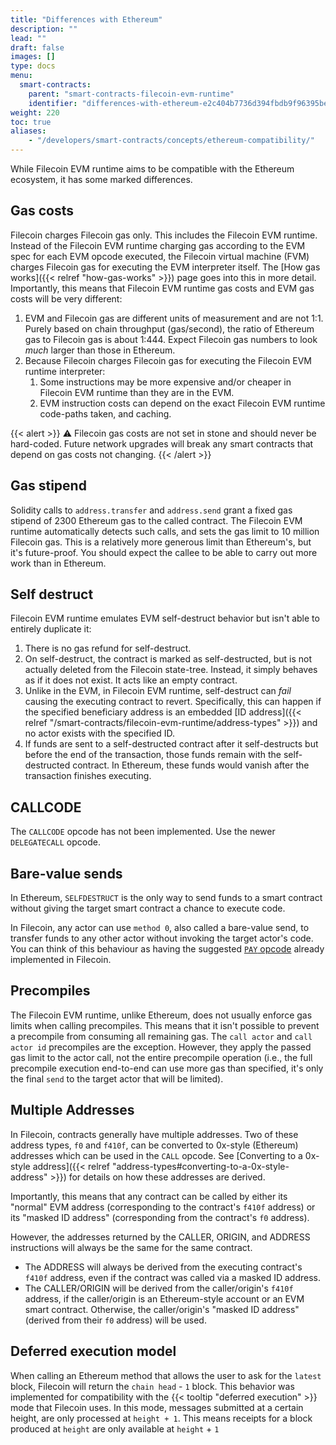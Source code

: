 ```yaml
---
title: "Differences with Ethereum"
description: ""
lead: ""
draft: false
images: []
type: docs
menu:
  smart-contracts:
    parent: "smart-contracts-filecoin-evm-runtime"
    identifier: "differences-with-ethereum-e2c404b7736d394fbdb9f96395bedbb3"
weight: 220
toc: true
aliases:
    - "/developers/smart-contracts/concepts/ethereum-compatibility/"
---
```


While Filecoin EVM runtime aims to be compatible with the Ethereum ecosystem, it has some marked differences.

## Gas costs

Filecoin charges Filecoin gas only. This includes the Filecoin EVM runtime. Instead of the Filecoin EVM runtime charging gas according to the EVM spec for each EVM opcode executed, the Filecoin virtual machine (FVM) charges Filecoin gas for executing the EVM interpreter itself. The [How gas works]({{< relref "how-gas-works" >}}) page goes into this in more detail. Importantly, this means that Filecoin EVM runtime gas costs and EVM gas costs will be very different:

1. EVM and Filecoin gas are different units of measurement and are not 1:1. Purely based on chain throughput (gas/second), the ratio of Ethereum gas to Filecoin gas is about 1:444. Expect Filecoin gas numbers to look _much_ larger than those in Ethereum.
1. Because Filecoin charges Filecoin gas for executing the Filecoin EVM runtime interpreter:
    1. Some instructions may be more expensive and/or cheaper in Filecoin EVM runtime than they are in the EVM.
    1. EVM instruction costs can depend on the exact Filecoin EVM runtime code-paths taken, and caching.

{{< alert >}}
⚠️ Filecoin gas costs are not set in stone and should never be hard-coded. Future network upgrades will break any smart contracts that depend on gas costs not changing.
{{< /alert >}}

## Gas stipend

Solidity calls to `address.transfer` and `address.send` grant a fixed gas stipend of 2300 Ethereum gas to the called contract. The Filecoin EVM runtime automatically detects such calls, and sets the gas limit to 10 million Filecoin gas. This is a relatively more generous limit than Ethereum's, but it's future-proof. You should expect the callee to be able to carry out more work than in Ethereum.

## Self destruct

Filecoin EVM runtime emulates EVM self-destruct behavior but isn't able to entirely duplicate it:

1. There is no gas refund for self-destruct.
2. On self-destruct, the contract is marked as self-destructed, but is not actually deleted from the Filecoin state-tree. Instead, it simply behaves as if it does not exist. It acts like an empty contract.
3. Unlike in the EVM, in Filecoin EVM runtime, self-destruct can _fail_ causing the executing contract to revert. Specifically, this can happen if the specified beneficiary address is an embedded [ID address]({{< relref "/smart-contracts/filecoin-evm-runtime/address-types" >}}) and no actor exists with the specified ID.
4. If funds are sent to a self-destructed contract after it self-destructs but before the end of the transaction, those funds remain with the self-destructed contract. In Ethereum, these funds would vanish after the transaction finishes executing.

## CALLCODE

The `CALLCODE` opcode has not been implemented. Use the newer `DELEGATECALL` opcode.

## Bare-value sends

In Ethereum, `SELFDESTRUCT` is the only way to send funds to a smart contract without giving the target smart contract a chance to execute code.

In Filecoin, any actor can use `method 0`, also called a bare-value send, to transfer funds to any other actor without invoking the target actor's code. You can think of this behaviour as having the suggested [`PAY` opcode](https://eips.ethereum.org/EIPS/eip-5920) already implemented in Filecoin.

## Precompiles

The Filecoin EVM runtime, unlike Ethereum, does not usually enforce gas limits when calling precompiles. This means that it isn't possible to prevent a precompile from consuming all remaining gas. The `call actor` and `call actor id` precompiles are the exception. However, they apply the passed gas limit to the actor call, not the entire precompile operation (i.e., the full precompile execution end-to-end can use more gas than specified, it's only the final `send` to the target actor that will be limited).

## Multiple Addresses

In Filecoin, contracts generally have multiple addresses. Two of these address types, `f0` and `f410f`, can be converted to 0x-style (Ethereum) addresses which can be used in the `CALL` opcode. See [Converting to a 0x-style address]({{< relref "address-types#converting-to-a-0x-style-address" >}}) for details on how these addresses are derived.

Importantly, this means that any contract can be called by either its "normal" EVM address (corresponding to the contract's `f410f` address) or its "masked ID address" (corresponding from the contract's `f0` address).

However, the addresses returned by the CALLER, ORIGIN, and ADDRESS instructions will always be the same for the same contract.
- The ADDRESS will always be derived from the executing contract's `f410f` address, even if the contract was called via a masked ID address.
- The CALLER/ORIGIN will be derived from the caller/origin's `f410f` address, if the caller/origin is an Ethereum-style account or an EVM smart contract. Otherwise, the caller/origin's "masked ID address" (derived from their `f0` address) will be used.

## Deferred execution model

When calling an Ethereum method that allows the user to ask for the `latest` block, Filecoin will return the `chain head` - `1` block. This behavior was implemented for compatibility with the {{< tooltip "deferred execution" >}} mode that Filecoin uses. In this mode, messages submitted at a certain height, are only processed at `height + 1`. This means receipts for a block produced at `height` are only available at `height` + `1`
